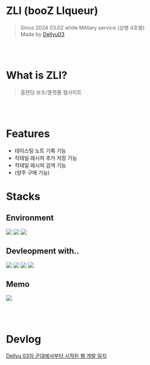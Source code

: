 # ZLI (booZ LIqueur)
> Since 2024 03.02 while Military service (상병 4호봉) \
> Made by [Dellyu03](https://github.com/dellyu03)

<br></br>

# What is ZLI?
> 홈텐딩 보조/플랫폼 웹사이트 


<br></br>

# Features
- 테이스팅 노트 기록 기능
- 칵테일 레시피 추가 저장 기능
- 칵테일 레시피 검색 기능
- (양주 구매 기능)

# Stacks

## Environment
<img src="https://img.shields.io/badge/Visual studio Code-007ACC?style=for-the-badge&logo=visual studio code&logoColor=white">
<img src="https://img.shields.io/badge/Git-F05032?style=for-the-badge&logo=Git&logoColor=white">
<img src="https://img.shields.io/badge/Git Hub-181717?style=for-the-badge&logo=GitHub&logoColor=white">


## Devleopment with..
<img src="https://img.shields.io/badge/HTML-E34F26?style=for-the-badge&logo=html5&logoColor=white">
<img src="https://img.shields.io/badge/CSS-1572B6?style=for-the-badge&logo=CSS3&logoColor=white">
<img src="https://img.shields.io/badge/Java Script-F7DF1E?style=for-the-badge&logo=JavaScript&logoColor=white">
<img src="https://img.shields.io/badge/React-282c34?style=for-the-badge&logo=react&logoColor=#61DAFB">

## Memo
<img src="https://img.shields.io/badge/Obsidian-7C3AED?style=for-the-badge&logo=obsidian&logoColor=white">

<br></br>


# Devlog
[Dellyu 03의 군대에서부터 시작된 웹 개발 일지](https://velog.io/@youjacha082/series/%EC%9B%B9-%EA%B0%9C%EB%B0%9C-%EC%9D%BC%EC%A7%80)



